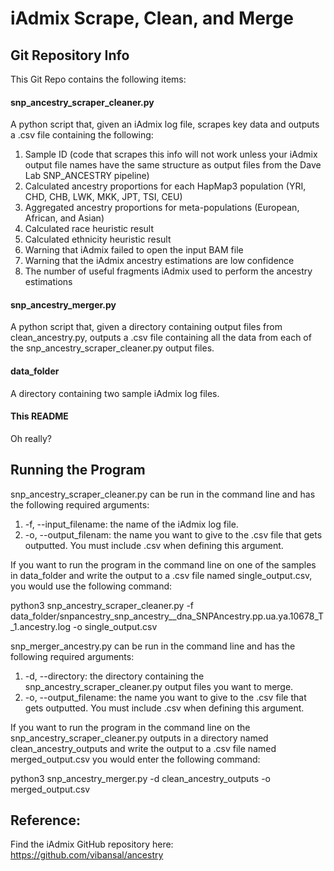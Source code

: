 # iAdmix Scrape, Clean, and Merge
## Git Repository Info
This Git Repo contains the following items: 

#### snp_ancestry_scraper_cleaner.py
A python script that, given an iAdmix log file, scrapes key data and outputs a .csv file containing the following: 
1. Sample ID (code that scrapes this info will not work unless your iAdmix output file names have the same structure as output files from the Dave Lab SNP_ANCESTRY pipeline) 
2. Calculated ancestry proportions for each HapMap3 population (YRI, CHD, CHB, LWK, MKK, JPT, TSI, CEU) 
3. Aggregated ancestry proportions for meta-populations (European, African, and Asian)
4. Calculated race heuristic result
5. Calculated ethnicity heuristic result
6. Warning that iAdmix failed to open the input BAM file
7. Warning that the iAdmix ancestry estimations are low confidence
8. The number of useful fragments iAdmix used to perform the ancestry estimations
#### snp_ancestry_merger.py
A python script that, given a directory containing output files from clean_ancestry.py, outputs a .csv file containing all the data from each of the snp_ancestry_scraper_cleaner.py output files. 
#### data_folder
A directory containing two sample iAdmix log files.

#### This README
Oh really? 

## Running the Program
snp_ancestry_scraper_cleaner.py can be run in the command line and has the following required arguments: 
1. -f, --input_filename: the name of the iAdmix log file.
2. -o, --output_filenam: the name you want to give to the .csv file that gets outputted. You must include .csv when defining this argument.

If you want to run the program in the command line on one of the samples in data_folder and write the output to a .csv file named single_output.csv, you would use the following command:

python3 snp_ancestry_scraper_cleaner.py -f data_folder/snpancestry_snp_ancestry__dna_SNPAncestry.pp.ua.ya.10678_T_1.ancestry.log -o single_output.csv

snp_merger_ancestry.py can be run in the command line and has the following required arguments: 
1. -d, --directory: the directory containing the snp_ancestry_scraper_cleaner.py output files you want to merge.
2. -o, --output_filename: the name you want to give to the .csv file that gets outputted. You must include .csv when defining this argument.

If you want to run the program in the command line on the snp_ancestry_scraper_cleaner.py outputs in a directory named clean_ancestry_outputs and write the output to a .csv file named merged_output.csv you would enter the following command:

python3 snp_ancestry_merger.py -d clean_ancestry_outputs -o merged_output.csv
  
## Reference: 
Find the iAdmix GitHub repository here: https://github.com/vibansal/ancestry
 
